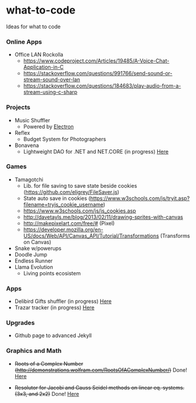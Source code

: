 # what-to-code
Ideas for what to code

### Online Apps
 + Office LAN Rockolla
   - https://www.codeproject.com/Articles/19485/A-Voice-Chat-Application-in-C
   - https://stackoverflow.com/questions/991766/send-sound-or-stream-sound-over-lan
   - https://stackoverflow.com/questions/184683/play-audio-from-a-stream-using-c-sharp

### Projects
 + Music Shuffler
   - Powered by [Electron](https://electron.atom.io/)
 + Reflex
   - Budget System for Photographers
 + Bonavena
   - Lightweight DAO for .NET and NET.CORE (in progress) [Here](https://github.com/maadlog/Bonavena)

### Games
 + Tamagotchi
   - Lib. for file saving to save state beside cookies (https://github.com/eligrey/FileSaver.js)
   - State auto save in cookies (https://www.w3schools.com/js/tryit.asp?filename=tryjs_cookie_username)
   - https://www.w3schools.com/js/js_cookies.asp
   - http://davetayls.me/blog/2013/02/11/drawing-sprites-with-canvas
   - http://makepixelart.com/free/# (Pixel)
   - https://developer.mozilla.org/en-US/docs/Web/API/Canvas_API/Tutorial/Transformations (Transforms on Canvas)
 + Snake w/powerups
 + Doodle Jump
 + Endless Runner
 + Llama Evolution
   - Living points ecosistem
   
### Apps
 + Delibird Gifts shuffler (in progress) [Here](https://github.com/maadlog/delibird-api)
 + Trazar tracker (in progress) [Here](https://github.com/maadlog/trazar)

### Upgrades
 + Github page to advanced Jekyll

### Graphics and Math
 + ~~Roots of a Complex Number (http://demonstrations.wolfram.com/RootsOfAComplexNumber/)~~ Done! [Here](https://github.com/maadlog/ComplexRoots)
 
 + ~~Resolutor for Jacobi and Gauss Seidel methods on linear eq. systems. (3x3, and 2x2)~~ Done! [Here](https://github.com/maadlog/LES.Solver)
